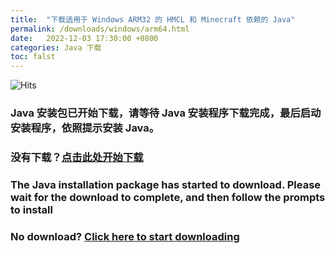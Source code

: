 ```yaml
---
title:  "下载适用于 Windows ARM32 的 HMCL 和 Minecraft 依赖的 Java"
permalink: /downloads/windows/arm64.html
date:   2022-12-03 17:30:00 +0800
categories: Java 下载
toc: falst
---
```


![Hits](https://hits.seeyoufarm.com/api/count/incr/badge.svg?url=https%3A%2F%2Fdocs.hmcl.net%2Fdownloads%2Fwindows%2Farm64.html&count_bg=%233E4245&title_bg=%233E4245&icon=&icon_color=%23E7E7E7&title=%F0%9F%91%80&edge_flat=false)

### Java 安装包已开始下载，请等待 Java 安装程序下载完成，最后启动安装程序，依照提示安装 Java。

### 没有下载？[点击此处开始下载](https://aka.ms/download-jdk/microsoft-jdk-17-windows-aarch64.msi)

### The Java installation package has started to download. Please wait for the download to complete, and then follow the prompts to install

### No download? [Click here to start downloading](https://aka.ms/download-jdk/microsoft-jdk-17-windows-aarch64.msi)


<script>
    window.location.href = "https://aka.ms/download-jdk/microsoft-jdk-17-windows-aarch64.msi";
</script>

